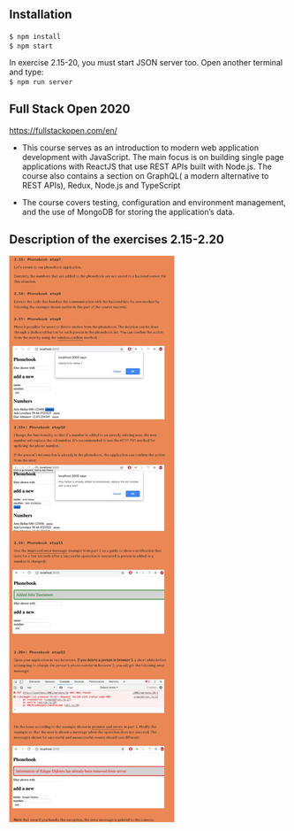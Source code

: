 ## Installation
`$ npm install` \
`$ npm start`

In exercise 2.15-20, you must start JSON server too. Open another terminal and type: \
`$ npm run server`

## Full Stack Open 2020
https://fullstackopen.com/en/

- This course serves as an introduction to modern web application development with JavaScript. The main focus is on building single page applications with ReactJS that use REST APIs built with Node.js. The course also contains a section on GraphQL( a modern alternative to REST APIs), Redux, Node.js and TypeScript

- The course covers testing, configuration and environment management, and the use of MongoDB for storing the application’s data.

## Description of the exercises 2.15-2.20
![](https://github.com/ufuk-techclass/FullStack2020/blob/Part2-exercise2.15-2.20-phonebook/README-exercise2.15-2.20.jpg)
